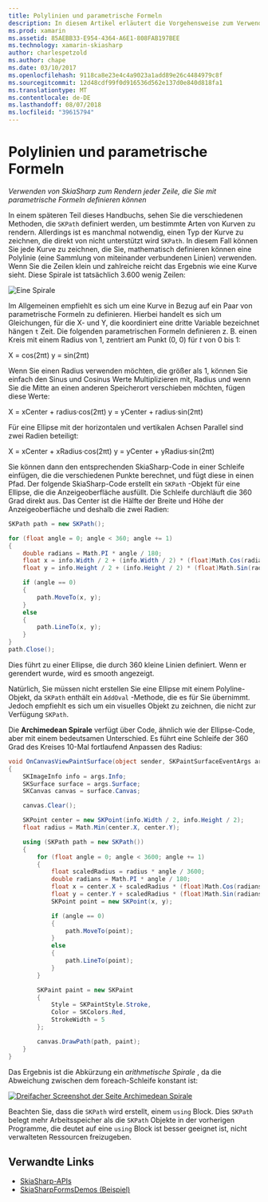 ```yaml
---
title: Polylinien und parametrische Formeln
description: In diesem Artikel erläutert die Vorgehensweise zum Verwenden von SkiaSharp zum Rendern jeder Zeile mit parametrische Formeln zum definieren, und dies mit Beispielcode veranschaulicht.
ms.prod: xamarin
ms.assetid: 85AEBB33-E954-4364-A6E1-808FAB197BEE
ms.technology: xamarin-skiasharp
author: charlespetzold
ms.author: chape
ms.date: 03/10/2017
ms.openlocfilehash: 9118ca8e23e4c4a9023a1add89e26c4484979c8f
ms.sourcegitcommit: 12d48cdf99f0d916536d562e137d0e840d818fa1
ms.translationtype: MT
ms.contentlocale: de-DE
ms.lasthandoff: 08/07/2018
ms.locfileid: "39615794"
---
```

# <a name="polylines-and-parametric-equations"></a>Polylinien und parametrische Formeln

_Verwenden von SkiaSharp zum Rendern jeder Zeile, die Sie mit parametrische Formeln definieren können_

In einem späteren Teil dieses Handbuchs, sehen Sie die verschiedenen Methoden, die `SKPath` definiert werden, um bestimmte Arten von Kurven zu rendern. Allerdings ist es manchmal notwendig, einen Typ der Kurve zu zeichnen, die direkt von nicht unterstützt wird `SKPath`. In diesem Fall können Sie jede Kurve zu zeichnen, die Sie, mathematisch definieren können eine Polylinie (eine Sammlung von miteinander verbundenen Linien) verwenden. Wenn Sie die Zeilen klein und zahlreiche reicht das Ergebnis wie eine Kurve sieht. Diese Spirale ist tatsächlich 3.600 wenig Zeilen:

![](polylines-images/spiralexample.png "Eine Spirale")

Im Allgemeinen empfiehlt es sich um eine Kurve in Bezug auf ein Paar von parametrische Formeln zu definieren. Hierbei handelt es sich um Gleichungen, für die X- und Y, die koordiniert eine dritte Variable bezeichnet hängen `t` Zeit. Die folgenden parametrischen Formeln definieren z. B. einen Kreis mit einem Radius von 1, zentriert am Punkt (0, 0) für *t* von 0 bis 1:

 X = cos(2πt) y = sin(2πt)

 Wenn Sie einen Radius verwenden möchten, die größer als 1, können Sie einfach den Sinus und Cosinus Werte Multiplizieren mit, Radius und wenn Sie die Mitte an einen anderen Speicherort verschieben möchten, fügen diese Werte:

 X = xCenter + radius·cos(2πt) y = yCenter + radius·sin(2πt)

Für eine Ellipse mit der horizontalen und vertikalen Achsen Parallel sind zwei Radien beteiligt:

X = xCenter + xRadius·cos(2πt) y = yCenter + yRadius·sin(2πt)

Sie können dann den entsprechenden SkiaSharp-Code in einer Schleife einfügen, die die verschiedenen Punkte berechnet, und fügt diese in einen Pfad. Der folgende SkiaSharp-Code erstellt ein `SKPath` -Objekt für eine Ellipse, die die Anzeigeoberfläche ausfüllt. Die Schleife durchläuft die 360 Grad direkt aus. Das Center ist die Hälfte der Breite und Höhe der Anzeigeoberfläche und deshalb die zwei Radien:

```csharp
SKPath path = new SKPath();

for (float angle = 0; angle < 360; angle += 1)
{
    double radians = Math.PI * angle / 180;
    float x = info.Width / 2 + (info.Width / 2) * (float)Math.Cos(radians);
    float y = info.Height / 2 + (info.Height / 2) * (float)Math.Sin(radians);

    if (angle == 0)
    {
        path.MoveTo(x, y);
    }
    else
    {
        path.LineTo(x, y);
    }
}
path.Close();
```

Dies führt zu einer Ellipse, die durch 360 kleine Linien definiert. Wenn er gerendert wurde, wird es smooth angezeigt.

Natürlich, Sie müssen nicht erstellen Sie eine Ellipse mit einem Polyline-Objekt, da `SKPath` enthält ein `AddOval` -Methode, die es für Sie übernimmt. Jedoch empfiehlt es sich um ein visuelles Objekt zu zeichnen, die nicht zur Verfügung `SKPath`.

Die **Archimedean Spirale** verfügt über Code, ähnlich wie der Ellipse-Code, aber mit einem bedeutsamen Unterschied. Es führt eine Schleife der 360 Grad des Kreises 10-Mal fortlaufend Anpassen des Radius:

```csharp
void OnCanvasViewPaintSurface(object sender, SKPaintSurfaceEventArgs args)
{
    SKImageInfo info = args.Info;
    SKSurface surface = args.Surface;
    SKCanvas canvas = surface.Canvas;

    canvas.Clear();

    SKPoint center = new SKPoint(info.Width / 2, info.Height / 2);
    float radius = Math.Min(center.X, center.Y);

    using (SKPath path = new SKPath())
    {
        for (float angle = 0; angle < 3600; angle += 1)
        {
            float scaledRadius = radius * angle / 3600;
            double radians = Math.PI * angle / 180;
            float x = center.X + scaledRadius * (float)Math.Cos(radians);
            float y = center.Y + scaledRadius * (float)Math.Sin(radians);
            SKPoint point = new SKPoint(x, y);

            if (angle == 0)
            {
                path.MoveTo(point);
            }
            else
            {
                path.LineTo(point);
            }
        }

        SKPaint paint = new SKPaint
        {
            Style = SKPaintStyle.Stroke,
            Color = SKColors.Red,
            StrokeWidth = 5
        };

        canvas.DrawPath(path, paint);
    }
}
```

Das Ergebnis ist die Abkürzung ein *arithmetische Spirale* , da die Abweichung zwischen dem foreach-Schleife konstant ist:

[![](polylines-images/archimedeanspiral-small.png "Dreifacher Screenshot der Seite Archimedean Spirale")](polylines-images/archimedeanspiral-large.png#lightbox "dreifachen Screenshot der Seite Archimedean Spirale")

Beachten Sie, dass die `SKPath` wird erstellt, einem `using` Block. Dies `SKPath` belegt mehr Arbeitsspeicher als die `SKPath` Objekte in der vorherigen Programme, die deutet auf eine `using` Block ist besser geeignet ist, nicht verwalteten Ressourcen freizugeben.


## <a name="related-links"></a>Verwandte Links

- [SkiaSharp-APIs](https://developer.xamarin.com/api/root/SkiaSharp/)
- [SkiaSharpFormsDemos (Beispiel)](https://developer.xamarin.com/samples/xamarin-forms/SkiaSharpForms/Demos/)
